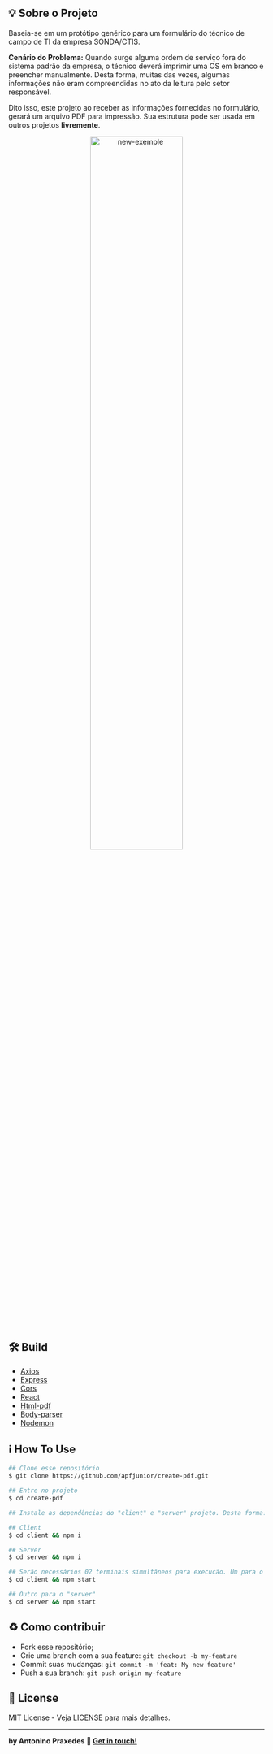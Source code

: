 ## :bulb: Sobre o Projeto
Baseia-se em um protótipo genérico para um formulário do técnico de campo de TI da empresa SONDA/CTIS. 

**Cenário do Problema:**  Quando surge alguma ordem de serviço fora do sistema padrão da empresa, o técnico deverá imprimir uma OS em branco e preencher manualmente. Desta forma, muitas das vezes, algumas informações não eram compreendidas no ato da leitura pelo setor responsável.

Dito isso, este projeto ao receber as informações fornecidas no formulário, gerará um arquivo PDF para impressão. Sua estrutura pode ser usada em outros projetos **livremente**.

<p align="center">
  <img alt="new-exemple" src="client/src/assets/new-exemple.gif" width="60%">
</p>


## :hammer_and_wrench: Build
- [Axios](https://github.com/axios/axios)
- [Express](https://expressjs.com/)
- [Cors](https://github.com/expressjs/cors)
- [React](https://reactjs.org/)
- [Html-pdf](https://www.npmjs.com/package/html-pdf)
- [Body-parser](https://www.npmjs.com/package/body-parser)
- [Nodemon](https://www.npmjs.com/package/nodemon)


## :information_source: How To Use
```bash
## Clone esse repositório
$ git clone https://github.com/apfjunior/create-pdf.git

## Entre no projeto
$ cd create-pdf

## Instale as dependências do "client" e "server" projeto. Desta forma:

## Client
$ cd client && npm i

## Server
$ cd server && npm i

## Serão necessários 02 terminais simultâneos para execucão. Um para o "client" 
$ cd client && npm start

## Outro para o "server"
$ cd server && npm start
```

## :recycle: Como contribuir

- Fork esse repositório;
- Crie uma branch com a sua feature: `git checkout -b my-feature`
- Commit suas mudanças: `git commit -m 'feat: My new feature'`
- Push a sua branch: `git push origin my-feature`


## :memo:  License

MIT License - Veja [LICENSE](https://opensource.org/licenses/MIT) para mais detalhes.

-----
**by Antonino Praxedes :wave: [Get in touch!](https://www.linkedin.com/in/antoninopraxedes/)**




